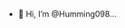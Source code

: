 - 👋 Hi, I’m @Humming098...





<!---
Humming098/Humming098 is a ✨ special ✨ repository because its `README.md` (this file) appears on your GitHub profile.
You can click the Preview link to take a look at your changes.
--->
